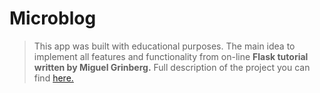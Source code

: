 # Microblog
>This app was built with educational purposes. The main idea to implement all features and functionality from on-line **Flask tutorial written by Miguel Grinberg.**
>Full description of the project you can find [here.](https://blog.miguelgrinberg.com/post/the-flask-mega-tutorial-part-i-hello-world)
